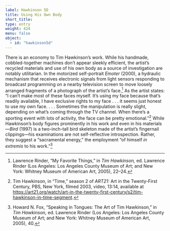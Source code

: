 ```yaml
---
label: Hawkinson 5D
title: Using His Own Body
short_title:
type: entry
weight: 424
menu: false
object:
  - id: "hawkinson5d"
---
```

There is an economy to Tim Hawkinson’s work. While his handmade, cobbled-together machines don’t appear sleekly efficient, the artist’s recycled materials and use of his own body as a source of investigation are notably utilitarian. In the motorized self-portrait *Emoter* (2000), a hydraulic mechanism that receives electronic signals from light sensors responding to broadcast programming on a nearby television screen to move loosely arranged fragments of a photograph of the artist’s face.[^1] As the artist states: “I can’t make most of these faces myself. It’s using my face because that’s readily available, I have exclusive rights to my face . . . it seems just honest to use my own face. . . . Sometimes the manipulation is really slight, depending on what’s coming through the TV channel. When there’s a sporting event with lots of activity, the face can be pretty emotional.”[^2] While Hawkinson’s body figures prominently in his work and even in his materials—*Bird* (1997) is a two-inch-tall bird skeleton made of the artist’s fingernail clippings—his examinations are not self-reflective introspection. Rather, they suggest a “sacramental energy,” the employment “of himself *in extremis* to his work.”[^3]

[^1]: Lawrence Rinder, “My Favorite Things,” in *Tim Hawkinson,* ed. Lawrence Rinder (Los Angeles: Los Angeles County Museum of Art; and New York: Whitney Museum of American Art, 2005), 22–24.

[^2]: Tim Hawkinson, in “Time,” season 2 of *ART21:* Art in the Twenty-First Century, PBS, New York, filmed 2003, video, 13:14, available at https://art21.org/watch/art-in-the-twenty-first-century/s2/tim-hawkinson-in-time-segment.

[^3]: Howard N. Fox, “Speaking in Tongues: The Art of Tim Hawkinson,” in *Tim Hawkinson,* ed. Lawrence Rinder (Los Angeles: Los Angeles County Museum of Art; and New York: Whitney Museum of American Art, 2005), 40.
